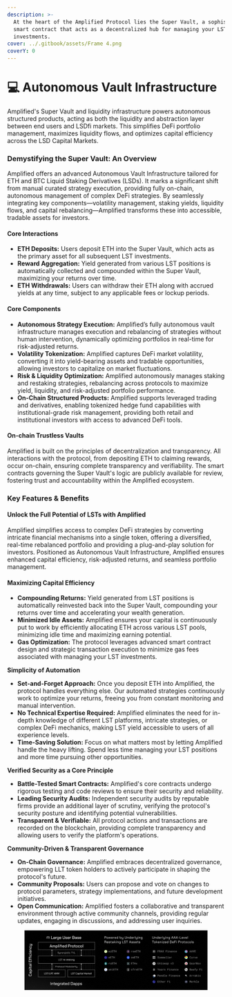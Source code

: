 ```yaml
---
description: >-
  At the heart of the Amplified Protocol lies the Super Vault, a sophisticated
  smart contract that acts as a decentralized hub for managing your LST
  investments.
cover: ../.gitbook/assets/Frame 4.png
coverY: 0
---
```


# 💻 Autonomous Vault Infrastructure

Amplified's Super Vault and liquidity infrastructure powers autonomous structured products, acting as both the liquidity and abstraction layer between end users and LSDfi markets. This simplifies DeFi portfolio management, maximizes liquidity flows, and optimizes capital efficiency across the LSD Capital Markets.

### **Demystifying the Super Vault: An Overview**

Amplified offers an advanced Autonomous Vault Infrastructure tailored for ETH and BTC Liquid Staking Derivatives (LSDs). It marks a significant shift from manual curated strategy execution, providing fully on-chain, autonomous management of complex DeFi strategies. By seamlessly integrating key components—volatility management, staking yields, liquidity flows, and capital rebalancing—Amplified transforms these into accessible, tradable assets for investors.

#### **Core Interactions**

* **ETH Deposits:** Users deposit ETH into the Super Vault, which acts as the primary asset for all subsequent LST investments.
* **Reward Aggregation:** Yield generated from various LST positions is automatically collected and compounded within the Super Vault, maximizing your returns over time.
* **ETH Withdrawals:** Users can withdraw their ETH along with accrued yields at any time, subject to any applicable fees or lockup periods.

#### **Core Components**

* **Autonomous Strategy Execution:** Amplified’s fully autonomous vault infrastructure manages execution and rebalancing of strategies without human intervention, dynamically optimizing portfolios in real-time for risk-adjusted returns.
* **Volatility Tokenization:** Amplified captures DeFi market volatility, converting it into yield-bearing assets and tradable opportunities, allowing investors to capitalize on market fluctuations.
* **Risk & Liquidity Optimization:** Amplified autonomously manages staking and restaking strategies, rebalancing across protocols to maximize yield, liquidity, and risk-adjusted portfolio performance.
* **On-Chain Structured Products:** Amplified supports leveraged trading and derivatives, enabling tokenized hedge fund capabilities with institutional-grade risk management, providing both retail and institutional investors with access to advanced DeFi tools.

#### **On-chain Trustless Vaults**

Amplified is built on the principles of decentralization and transparency. All interactions with the protocol, from depositing ETH to claiming rewards, occur on-chain, ensuring complete transparency and verifiability. The smart contracts governing the Super Vault's logic are publicly available for review, fostering trust and accountability within the Amplified ecosystem.

### **Key Features & Benefits**

#### **Unlock the Full Potential of LSTs with Amplified**

Amplified simplifies access to complex DeFi strategies by converting intricate financial mechanisms into a single token, offering a diversified, real-time rebalanced portfolio and providing a plug-and-play solution for investors. Positioned as Autonomous Vault Infrastructure, Amplified ensures enhanced capital efficiency, risk-adjusted returns, and seamless portfolio management.

#### **Maximizing Capital Efficiency**

* **Compounding Returns:** Yield generated from LST positions is automatically reinvested back into the Super Vault, compounding your returns over time and accelerating your wealth generation.
* **Minimized Idle Assets:** Amplified ensures your capital is continuously put to work by efficiently allocating ETH across various LST pools, minimizing idle time and maximizing earning potential.
* **Gas Optimization:** The protocol leverages advanced smart contract design and strategic transaction execution to minimize gas fees associated with managing your LST investments.

**Simplicity of Automation**

* **Set-and-Forget Approach:** Once you deposit ETH into Amplified, the protocol handles everything else. Our automated strategies continuously work to optimize your returns, freeing you from constant monitoring and manual intervention.
* **No Technical Expertise Required:** Amplified eliminates the need for in-depth knowledge of different LST platforms, intricate strategies, or complex DeFi mechanics, making LST yield accessible to users of all experience levels.
* **Time-Saving Solution:** Focus on what matters most by letting Amplified handle the heavy lifting. Spend less time managing your LST positions and more time pursuing other opportunities.

**Verified Security as a Core Principle**

* **Battle-Tested Smart Contracts:** Amplified's core contracts undergo rigorous testing and code reviews to ensure their security and reliability.
* **Leading Security Audits:** Independent security audits by reputable firms provide an additional layer of scrutiny, verifying the protocol's security posture and identifying potential vulnerabilities.
* **Transparent & Verifiable:** All protocol actions and transactions are recorded on the blockchain, providing complete transparency and allowing users to verify the platform's operations.

**Community-Driven & Transparent Governance**

* **On-Chain Governance:** Amplified embraces decentralized governance, empowering LLT token holders to actively participate in shaping the protocol's future.
* **Community Proposals:** Users can propose and vote on changes to protocol parameters, strategy implementations, and future development initiatives.
* **Open Communication:** Amplified fosters a collaborative and transparent environment through active community channels, providing regular updates, engaging in discussions, and addressing user inquiries.

<figure><img src="../.gitbook/assets/Amplified LST integration (2).png" alt=""><figcaption></figcaption></figure>

